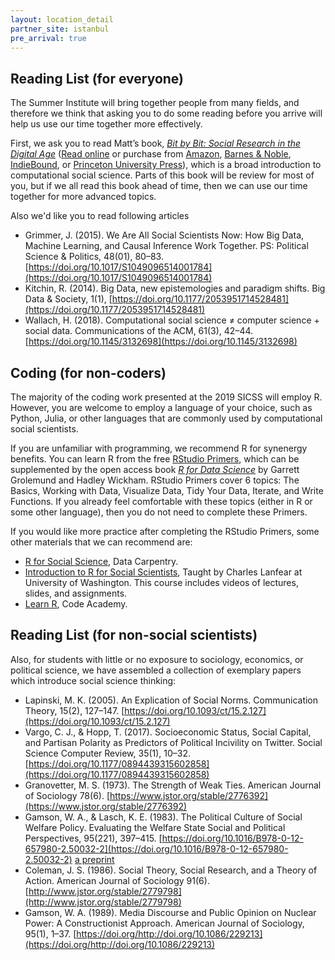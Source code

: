 ```yaml
---
layout: location_detail
partner_site: istanbul
pre_arrival: true
---
```


## Reading List (for everyone)

The Summer Institute will bring together people from many fields, and therefore we think that asking you to do some reading before you arrive will help us use our time together more effectively.

First, we ask you to read Matt’s book, *[Bit by Bit: Social Research in the Digital Age](http://www.bitbybitbook.com)* ([Read online](https://www.bitbybitbook.com/en/1st-ed/preface/) or purchase from [Amazon](https://www.amazon.com/Bit-Social-Research-Digital-Age/dp/0691158649), [Barnes & Noble](https://www.barnesandnoble.com/w/bit-by-bit-matthew-salganik/1125483924), [IndieBound](https://www.indiebound.org/book/9780691158648), or [Princeton University Press](https://press.princeton.edu/titles/11057.html)), which is a broad introduction to computational social science. Parts of this book will be review for most of you, but if we all read this book ahead of time, then we can use our time together for more advanced topics.

Also we'd like you to read following articles

* Grimmer, J. (2015). We Are All Social Scientists Now: How Big Data, Machine Learning, and Causal Inference Work Together. PS: Political Science & Politics, 48(01), 80–83. [https://doi.org/10.1017/S1049096514001784](https://doi.org/10.1017/S1049096514001784)
* Kitchin, R. (2014). Big Data, new epistemologies and paradigm shifts. Big Data & Society, 1(1), [https://doi.org/10.1177/2053951714528481](https://doi.org/10.1177/2053951714528481)
* Wallach, H. (2018). Computational social science ≠ computer science + social data. Communications of the ACM, 61(3), 42–44. [https://doi.org/10.1145/3132698](https://doi.org/10.1145/3132698)

## Coding (for non-coders)

The majority of the coding work presented at the 2019 SICSS will employ R.
However, you are welcome to employ a language of your choice, such as Python, Julia, or other languages that are commonly used by computational social scientists.

If you are unfamiliar with programming, we recommend R for synenergy benefits.
You can learn R from the free [RStudio Primers](https://rstudio.cloud/learn/primers), which can be supplemented by the open access book _[R for Data Science](https://r4ds.had.co.nz/)_ by Garrett Grolemund and Hadley Wickham.
RStudio Primers cover 6 topics: The Basics, Working with Data, Visualize Data, Tidy Your Data, Iterate, and Write Functions.
If you already feel comfortable with these topics (either in R or some other language), then you do not need to complete these Primers.

If you would like more practice after completing the RStudio Primers, some other materials that we can recommend are:
- [R for Social Science](https://datacarpentry.org/r-socialsci/), Data Carpentry.  
- [Introduction to R for Social Scientists](https://clanfear.github.io/CSSS508/), Taught by Charles Lanfear at University of Washington. This course includes videos of lectures, slides, and assignments.
- [Learn R](https://www.codecademy.com/learn/learn-r), Code Academy.

## Reading List (for non-social scientists)

Also, for students with little or no exposure to sociology, economics, or political science, we have assembled a collection of exemplary papers which introduce social science thinking:

* Lapinski, M. K. (2005). An Explication of Social Norms. Communication Theory, 15(2), 127–147. [https://doi.org/10.1093/ct/15.2.127](https://doi.org/10.1093/ct/15.2.127)
* Vargo, C. J., & Hopp, T. (2017). Socioeconomic Status, Social Capital, and Partisan Polarity as Predictors of Political Incivility on Twitter. Social Science Computer Review, 35(1), 10–32. [https://doi.org/10.1177/0894439315602858](https://doi.org/10.1177/0894439315602858)
* Granovetter, M. S. (1973). The Strength of Weak Ties. American Journal of Sociology 78(6).
[https://www.jstor.org/stable/2776392](https://www.jstor.org/stable/2776392)
* Gamson, W. A., & Lasch, K. E. (1983). The Political Culture of Social Welfare Policy. Evaluating the Welfare State Social and Political Perspectives, 95(221), 397–415. [https://doi.org/10.1016/B978-0-12-657980-2.50032-2](https://doi.org/10.1016/B978-0-12-657980-2.50032-2) [a preprint](https://deepblue.lib.umich.edu/bitstream/handle/2027.42/51014/242.pdf?sequence=1&isAllowed=y)
* Coleman, J. S. (1986). Social Theory, Social Research, and a Theory of Action. American Journal of Sociology 91(6). [http://www.jstor.org/stable/2779798](http://www.jstor.org/stable/2779798)
* Gamson, W. A. (1989). Media Discourse and Public Opinion on Nuclear Power: A Constructionist Approach. American Journal of Sociology, 95(1), 1–37. [https://doi.org/http://doi.org/10.1086/229213](https://doi.org/http://doi.org/10.1086/229213)
